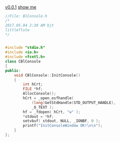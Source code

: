 [v0.0.1](https://github.com/littleflute/blog/edit/master/docs/2017/04/04/index.md)
[show me](https://littleflute.github.io/blog/docs/2017/04/04)

~~~C++
//File: BlConsole.h
/*
2017.05.04 2:30 AM bjt
littleflute
*/


#include "stdio.h"
#include <io.h>
#include <fcntl.h>
class CBlConsole
{
public:
	void CBlConsole::InitConsole()
	{
		int hCrt; 
		FILE *hf; 
		AllocConsole(); 
		hCrt = _open_osfhandle( 
			(long)GetStdHandle(STD_OUTPUT_HANDLE), 
			_O_TEXT ); 
		hf = _fdopen( hCrt, "w" ); 
		*stdout = *hf; 
		setvbuf( stdout, NULL, _IONBF, 0 ); 
		printf("InitConsoleWindow OK!\n\n"); 
	}
}; 

~~~
